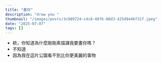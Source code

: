 ```yaml
---
title: "畫你"
description: "draw you "
thumbnail: "/images/posts/3c089724-c4c8-48f6-80d3-42549446f31f.jpeg"
date: "2025-07-07"
tags: []
---
```

- 欸，你知道為什麼剛剛素描課我要畫你嗎？
- 不知道
- 因為我在這片公園看不到比你更美麗的事物
